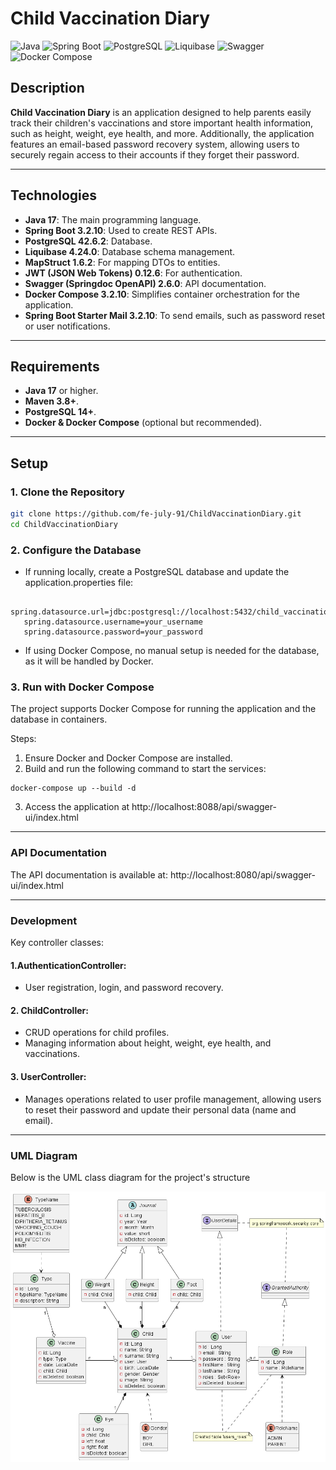 # Child Vaccination Diary

![Java](https://img.shields.io/badge/Java-17-blue)
![Spring Boot](https://img.shields.io/badge/Spring%20Boot-3.2.10-brightgreen)
![PostgreSQL](https://img.shields.io/badge/Database-PostgreSQL-lightblue)
![Liquibase](https://img.shields.io/badge/DB%20Migration-Liquibase-yellow)
![Swagger](https://img.shields.io/badge/Swagger-OpenAPI-informational)
![Docker Compose](https://img.shields.io/badge/Docker--Compose-Supported-blue)

## Description
**Child Vaccination Diary**  is an application designed to help parents easily track their children's vaccinations and store important health information, such as height, weight, eye health, and more. Additionally, the application features an email-based password recovery system, allowing users to securely regain access to their accounts if they forget their password.

---
## Technologies
- **Java 17**: The main programming language.
- **Spring Boot 3.2.10**: Used to create REST APIs.
- **PostgreSQL 42.6.2**: Database.
- **Liquibase 4.24.0**: Database schema management.
- **MapStruct 1.6.2**: For mapping DTOs to entities.
- **JWT (JSON Web Tokens) 0.12.6**: For authentication.
- **Swagger (Springdoc OpenAPI) 2.6.0**: API documentation.
- **Docker Compose 3.2.10**: Simplifies container orchestration for the application.
- **Spring Boot Starter Mail 3.2.10**: To send emails, such as password reset or user notifications.
---

## Requirements
- **Java 17** or higher.
- **Maven 3.8+**.
- **PostgreSQL 14+**.
- **Docker & Docker Compose** (optional but recommended).

---

## Setup
### 1. Clone the Repository
```bash
git clone https://github.com/fe-july-91/ChildVaccinationDiary.git
cd ChildVaccinationDiary
```
### 2. Configure the Database
   - If running locally, create a PostgreSQL database and update the application.properties file:
```
   spring.datasource.url=jdbc:postgresql://localhost:5432/child_vaccination_db
   spring.datasource.username=your_username
   spring.datasource.password=your_password
```
   - If using Docker Compose, no manual setup is needed for the database, as it will be handled by Docker.
### 3. Run with Docker Compose
The project supports Docker Compose for running the application and the database in containers.

Steps:
 1. Ensure Docker and Docker Compose are installed.
 2. Build and run the following command to start the services:
```
docker-compose up --build -d 
```
 3. Access the application at http://localhost:8088/api/swagger-ui/index.html
---

### API Documentation
The API documentation is available at: http://localhost:8080/api/swagger-ui/index.html

---

### Development
Key controller classes:
#### 1.AuthenticationController:
- User registration, login, and password recovery.
#### 2. ChildController:
- CRUD operations for child profiles.
- Managing information about height, weight, eye health, and vaccinations.
#### 3. UserController:
- Manages operations related to user profile management, allowing users to reset their password and update their personal data (name and email).

---

### UML Diagram
Below is the UML class diagram for the project's structure

![UML Diagram](img/modelUML.png)
